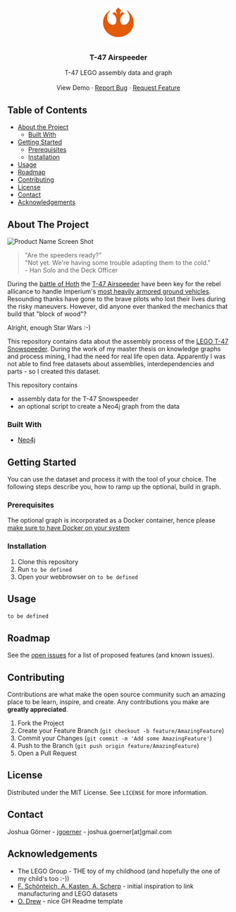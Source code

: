 <!-- PROJECT LOGO -->
<br />
<p align="center">
  <a href="https://github.com/jgoerner/t-47">
    <img src="images/logo.png" alt="Logo" width="80" height="80">
  </a>

  <h3 align="center">T-47 Airspeeder</h3>

  <p align="center">
    T-47 LEGO assembly data and graph
    <br />
    <br />
    <!--a href="https://github.com/othneildrew/Best-README-Template"-->View Demo<!--/a-->
    ·
    <a href="https://github.com/jgoerner/t-47/issues">Report Bug</a>
    ·
    <a href="https://github.com/jgoerner/t-47/issues">Request Feature</a>
  </p>
</p>



<!-- TABLE OF CONTENTS -->
## Table of Contents

* [About the Project](#about-the-project)
  * [Built With](#built-with)
* [Getting Started](#getting-started)
  * [Prerequisites](#prerequisites)
  * [Installation](#installation)
* [Usage](#usage)
* [Roadmap](#roadmap)
* [Contributing](#contributing)
* [License](#license)
* [Contact](#contact)
* [Acknowledgements](#acknowledgements)



<!-- ABOUT THE PROJECT -->
## About The Project

![Product Name Screen Shot](images/screenshot.png)

> "Are the speeders ready?"<br>
> "Not yet. We're having some trouble adapting them to the cold." <br>
> \- Han Solo and the Deck Officer

During the [battle of Hoth](https://starwars.fandom.com/wiki/Battle_of_Hoth/Legends) the [T-47 Airspeeder](https://starwars.fandom.com/wiki/T-47_airspeeder) have been key for the rebel allicance to handle Imperium's [most heavily armored ground vehicles](https://starwars.fandom.com/wiki/All_Terrain_Armored_Transport). 
Resounding thanks have gone to the brave pilots who lost their lives during the risky maneuvers. 
However, did anyone ever thanked the mechanics that build that "block of wood"?

Alright, enough Star Wars :-)

This repository contains data about the assembly process of the [LEGO T-47 Snowspeeder](https://www.brickowl.com/catalog/lego-rebel-snowspeeder-set-10129).
During the work of my master thesis on knowledge graphs and process mining, I had the need for real life open data.
Apparently I was not able to find free datasets about assemblies, interdependencies and parts - so I created this dataset.

This repository contains
- assembly data for the T-47 Snowspeeder
- an optional script to create a Neo4j graph from the data

### Built With
* [Neo4j](https://neo4j.com/)



<!-- GETTING STARTED -->
## Getting Started

You can use the dataset and process it with the tool of your choice.
The following steps describe you, how to ramp up the optional, build in graph.

### Prerequisites

The optional graph is incorporated as a Docker container, hence please [make sure to have Docker on your system](https://docs.docker.com/install/)

### Installation

1. Clone this repository
2. Run `to be defined`
3. Open your webbrowser on `to be defined`


<!-- USAGE EXAMPLES -->
## Usage

`to be defined`


<!-- ROADMAP -->
## Roadmap

See the [open issues](https://github.com/jgoerner/t-47/issues) for a list of proposed features (and known issues).



<!-- CONTRIBUTING -->
## Contributing

Contributions are what make the open source community such an amazing place to be learn, inspire, and create. Any contributions you make are **greatly appreciated**.

1. Fork the Project
2. Create your Feature Branch (`git checkout -b feature/AmazingFeature`)
3. Commit your Changes (`git commit -m 'Add some AmazingFeature'`)
4. Push to the Branch (`git push origin feature/AmazingFeature`)
5. Open a Pull Request



<!-- LICENSE -->
## License

Distributed under the MIT License. See `LICENSE` for more information.



<!-- CONTACT -->
## Contact

Joshua Görner - [jgoerner](https://www.linkedin.com/in/jgoerner/) - joshua.goerner[at]gmail.com



<!-- ACKNOWLEDGEMENTS -->
## Acknowledgements
* The LEGO Group - THE toy of my childhood (and hopefully the one of my child's too :-))
* [F. Schönteich, A. Kasten, A. Scherp](https://www.researchgate.net/publication/327427296_A_Pattern-Based_Core_Ontology_for_Product_Lifecycle_Management_based_on_DUL) - initial inspiration to link manufacturing and LEGO datasets
* [O. Drew](https://github.com/othneildrew/Best-README-Template) - nice GH Readme template
